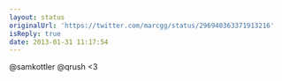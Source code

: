 ```yaml
---
layout: status
originalUrl: 'https://twitter.com/marcgg/status/296940363371913216'
isReply: true
date: 2013-01-31 11:17:54
---
```


@samkottler @qrush &lt;3
